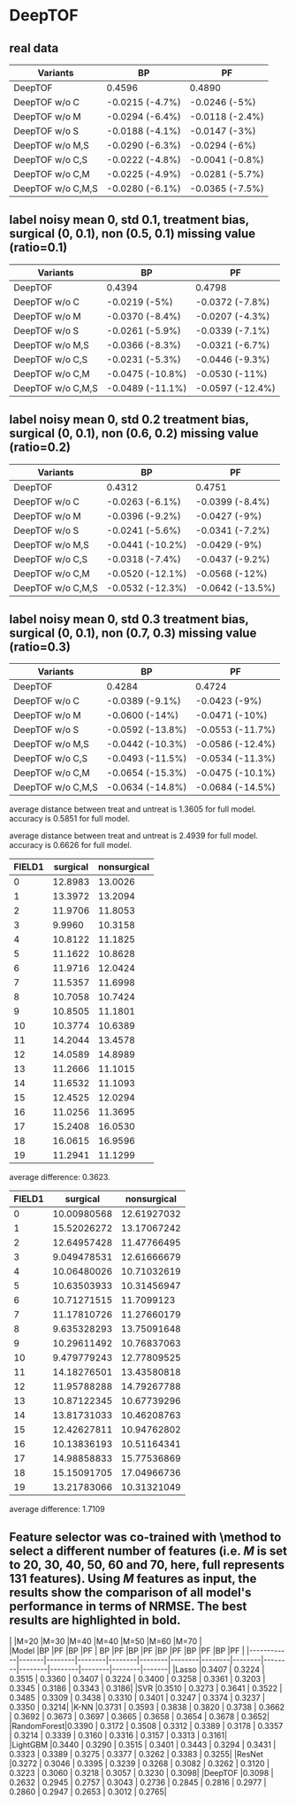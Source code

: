 # DeepTOF

## real data
|Variants | BP | PF|
|---------|----|---|
|DeepTOF  | 0.4596 | 0.4890|
|DeepTOF w/o C | -0.0215 (-4.7%) | -0.0246 (-5%)|
|DeepTOF w/o M | -0.0294 (-6.4%)| -0.0118 (-2.4%)|
|DeepTOF w/o S | -0.0188 (-4.1%)| -0.0147 (-3%)|
|DeepTOF w/o M,S | -0.0290 (-6.3%)| -0.0294 (-6%)|
|DeepTOF w/o C,S | -0.0222 (-4.8%)| -0.0041 (-0.8%)|
|DeepTOF w/o C,M | -0.0225 (-4.9%)| -0.0281 (-5.7%)|
|DeepTOF w/o C,M,S | -0.0280 (-6.1%)| -0.0365 (-7.5%)|

## label noisy mean 0, std 0.1, treatment bias, surgical (0, 0.1), non (0.5, 0.1) missing value (ratio=0.1)  
|Variants | BP | PF|  
|---------|----|---|   
|DeepTOF  | 0.4394 | 0.4798|
|DeepTOF w/o C | -0.0219 (-5%) | -0.0372 (-7.8%)|    
|DeepTOF w/o M | -0.0370 (-8.4%)| -0.0207 (-4.3%)|   
|DeepTOF w/o S | -0.0261 (-5.9%)| -0.0339 (-7.1%)| 
|DeepTOF w/o M,S | -0.0366 (-8.3%)| -0.0321 (-6.7%)|  
|DeepTOF w/o C,S | -0.0231 (-5.3%)| -0.0446 (-9.3%)|  
|DeepTOF w/o C,M | -0.0475 (-10.8%)| -0.0530 (-11%)|  
|DeepTOF w/o C,M,S | -0.0489 (-11.1%)| -0.0597 (-12.4%)|  


## label noisy mean 0, std 0.2 treatment bias, surgical (0, 0.1), non (0.6, 0.2) missing value (ratio=0.2)    
|Variants | BP | PF|
|---------|----|---|
|DeepTOF  | 0.4312 | 0.4751|
|DeepTOF w/o C | -0.0263 (-6.1%)| -0.0399 (-8.4%)|
|DeepTOF w/o M | -0.0396 (-9.2%)| -0.0427 (-9%)|
|DeepTOF w/o S | -0.0241 (-5.6%)| -0.0341 (-7.2%)|
|DeepTOF w/o M,S | -0.0441 (-10.2%)| -0.0429 (-9%)|
|DeepTOF w/o C,S | -0.0318 (-7.4%)| -0.0437 (-9.2%)|
|DeepTOF w/o C,M | -0.0520 (-12.1%)| -0.0568 (-12%)|
|DeepTOF w/o C,M,S | -0.0532 (-12.3%)| -0.0642 (-13.5%)|

## label noisy mean 0, std 0.3 treatment bias, surgical (0, 0.1), non (0.7, 0.3) missing value (ratio=0.3)
|Variants | BP | PF|  
|---------|----|---|  
|DeepTOF  | 0.4284 | 0.4724|.  
|DeepTOF w/o C | -0.0389 (-9.1%)| -0.0423 (-9%)|  
|DeepTOF w/o M | -0.0600 (-14%)|-0.0471 (-10%)|  
|DeepTOF w/o S | -0.0592 (-13.8%)| -0.0553 (-11.7%)|    
|DeepTOF w/o M,S | -0.0442 (-10.3%)| -0.0586 (-12.4%)|    
|DeepTOF w/o C,S | -0.0493 (-11.5%)| -0.0534 (-11.3%)|    
|DeepTOF w/o C,M | -0.0654 (-15.3%)| -0.0475 (-10.1%)|   
|DeepTOF w/o C,M,S | -0.0634 (-14.8%)| -0.0684 (-14.5%)|   

average distance between treat and untreat is 1.3605 for full model. 
accuracy is 0.5851 for full model. 

average distance between treat and untreat is 2.4939 for full model. 
accuracy is 0.6626 for full model. 


|FIELD1|surgical          |nonsurgical       |
|------|------------------|------------------|
|0     |12.8983           |13.0026           |
|1     |13.3972           |13.2094           |
|2     |11.9706           |11.8053           |
|3     |9.9960            |10.3158           |
|4     |10.8122           |11.1825           |
|5     |11.1622           |10.8628           |
|6     |11.9716           |12.0424           |
|7     |11.5357           |11.6998           |
|8     |10.7058           |10.7424           |
|9     |10.8505           |11.1801           |
|10    |10.3774           |10.6389           |
|11    |14.2044           |13.4578           |
|12    |14.0589           |14.8989           |
|13    |11.2666           |11.1015           |
|14    |11.6532           |11.1093           |
|15    |12.4525           |12.0294           |
|16    |11.0256           |11.3695           |
|17    |15.2408           |16.0530           |
|18    |16.0615           |16.9596           |
|19    |11.2941           |11.1299           |

average difference: 0.3623. 

|FIELD1|surgical          |nonsurgical       |
|------|------------------|------------------|
|0     |10.00980568       |12.61927032       |
|1     |15.52026272       |13.17067242       |
|2     |12.64957428       |11.47766495       |
|3     |9.049478531       |12.61666679       |
|4     |10.06480026       |10.71032619       |
|5     |10.63503933       |10.31456947       |
|6     |10.71271515       |11.7099123        |
|7     |11.17810726       |11.27660179       |
|8     |9.635328293       |13.75091648       |
|9     |10.29611492       |10.76837063       |
|10    |9.479779243       |12.77809525       |
|11    |14.18276501       |13.43580818       |
|12    |11.95788288       |14.79267788       |
|13    |10.87122345       |10.67739296       |
|14    |13.81731033       |10.46208763       |
|15    |12.42627811       |10.94762802       |
|16    |10.13836193       |10.51164341       |
|17    |14.98858833       |15.77536869       |
|18    |15.15091705       |17.04966736       |
|19    |13.21783066       |10.31321049       |

average difference: 1.7109  

## Feature selector was co-trained with \method to select a different number of features (i.e. $M$ is set to 20, 30, 40, 50, 60 and 70, here, full represents 131 features). Using $M$ features as input, the results show the comparison of all model's performance in terms of NRMSE. The best results are highlighted in bold.  
|            |M=20            |M=30             |M=40             |M=40             |M=50             |M=60             |M=70            |       
|Model       |BP     |PF      |BP      |PF      | BP     |PF      |BP      |PF      |BP      |PF      |BP      |PF      |BP      |PF     |
|------------|-------|--------|--------|--------|--------|--------|--------|--------|--------|--------|--------|--------|--------|-------|
|Lasso       |0.3407 | 0.3224 | 0.3515 | 0.3360 | 0.3407 | 0.3224 | 0.3400 | 0.3258 | 0.3361 | 0.3203 | 0.3345 | 0.3186 | 0.3343 | 0.3186|
|SVR         |0.3510 | 0.3273 | 0.3641 | 0.3522 | 0.3485 | 0.3309 | 0.3438 | 0.3310 | 0.3401 | 0.3247 | 0.3374 | 0.3237 | 0.3350 | 0.3214|
|K-NN        |0.3731 | 0.3593 | 0.3838 | 0.3820 | 0.3738 | 0.3662 | 0.3692 | 0.3673 | 0.3697 | 0.3665 | 0.3658 | 0.3654 | 0.3678 | 0.3652|
|RandomForest|0.3390 | 0.3172 | 0.3508 | 0.3312 | 0.3389 | 0.3178 | 0.3357 | 0.3214 | 0.3339 | 0.3160 | 0.3316 | 0.3157 | 0.3313 | 0.3161|               
|LightGBM    |0.3440 | 0.3290 | 0.3515 | 0.3401 | 0.3443 | 0.3294 | 0.3431 | 0.3323 | 0.3389 | 0.3275 | 0.3377 | 0.3262 | 0.3383 | 0.3255|
|ResNet      |0.3272 | 0.3046 | 0.3395 | 0.3239 | 0.3268 | 0.3082 | 0.3262 | 0.3120 | 0.3223 | 0.3060 | 0.3218 | 0.3057 | 0.3230 | 0.3098|
|DeepTOF     |0.3098 | 0.2632 | 0.2945 | 0.2757 | 0.3043 | 0.2736 | 0.2845 | 0.2816 | 0.2977 | 0.2860 | 0.2947 | 0.2653 | 0.3012 | 0.2765|
